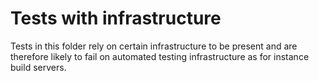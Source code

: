 # Tests with infrastructure

Tests in this folder rely on certain infrastructure to be present and are therefore likely to fail on automated testing
infrastructure as for instance build servers.

